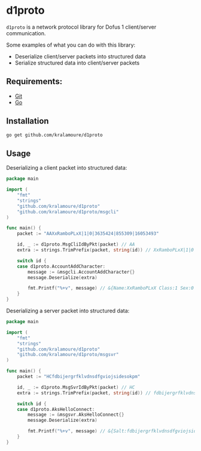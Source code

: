 # d1proto

`d1proto` is a network protocol library for Dofus 1 client/server communication.

Some examples of what you can do with this library:

- Deserialize client/server packets into structured data
- Serialize structured data into client/server packets

## Requirements:

- [Git](https://git-scm.com/)
- [Go](https://golang.org/)

## Installation

```sh
go get github.com/kralamoure/d1proto
```

## Usage

Deserializing a client packet into structured data:
 
```go
package main

import (
    "fmt"
    "strings"
    "github.com/kralamoure/d1proto"
    "github.com/kralamoure/d1proto/msgcli"
)

func main() {
    packet := "AAXxRamboPLxX|1|0|3635424|855309|16053493"

    id, _ := d1proto.MsgCliIdByPkt(packet) // AA
    extra := strings.TrimPrefix(packet, string(id)) // XxRamboPLxX|1|0|3635424|855309|16053493

    switch id {
    case d1proto.AccountAddCharacter:
        message := &msgcli.AccountAddCharacter{}
        message.Deserialize(extra)

        fmt.Printf("%+v", message) // &{Name:XxRamboPLxX Class:1 Sex:0 Color1:3778e0 Color2:0d0d0d Color3:f4f4f5}
    }
}
```

Deserializing a server packet into structured data:
 
```go
package main

import (
    "fmt"
    "strings"
    "github.com/kralamoure/d1proto"
    "github.com/kralamoure/d1proto/msgsvr"
)

func main() {
    packet := "HCfdbijergrfklvdnsdfgviojsidesokpm"

    id, _ := d1proto.MsgSvrIdByPkt(packet) // HC
    extra := strings.TrimPrefix(packet, string(id)) // fdbijergrfklvdnsdfgviojsidesokpm

    switch id {
    case d1proto.AksHelloConnect:
        message := &msgsvr.AksHelloConnect{}
        message.Deserialize(extra)

        fmt.Printf("%+v", message) // &{Salt:fdbijergrfklvdnsdfgviojsidesokpm}
    }
}
```
